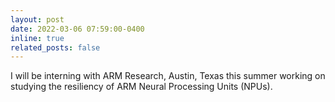 ```yaml
---
layout: post
date: 2022-03-06 07:59:00-0400
inline: true
related_posts: false
---
```


I will be interning with ARM Research, Austin, Texas this summer working on studying the resiliency of ARM Neural Processing Units (NPUs). 